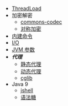 * [ThreadLoad](ThreadLoad.md)
* 加密解密
    * [commons-codec](codec/commons-codec.md)
    * [对称加密](codec/cipher.md)
* [内建命令](build-in-tools/)
* [I/O](io/)
* [JVM 参数](jvm-args.md)
* ***代理***
    * [静态代理](proxy/static-proxy.md)
    * [动态代理](proxy/proxy.md)
    * [cglib](proxy/cglib.md)
* Java 9
    * [jshell](9/jshell.md)
    * [语法糖](9/sugar.md)
